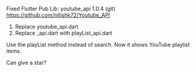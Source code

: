 
Fixed Flutter Pub Lib: youtube_api 1.0.4
(git) https://github.com/nitishk72/Youtube_API

1. Replace youtube_api.dart
2. Replace _api.dart with playList_api.dart

Use the playList method instead of search.
Now it shows YouTube playlist items.

Can give a star?